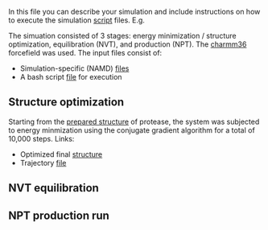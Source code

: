 In this file you can describe your simulation and include instructions on how to execute the simulation [script](Script) files. 
E.g.

The simuation consisted of 3 stages: energy minimization / structure optimization, equilibration (NVT), and production (NPT). The [charmm36](Files/Forcefields/par_all36_prot.prm) forcefield was used.
The input files consist of:
- Simulation-specific (NAMD) [files](Files)
- A bash script [file](Scripts/run.sh) for execution

## Structure optimization
Starting from the [prepared structure](../Structural_Data/Final/6lu7.autopsf.pdb) of protease, the system was subjected to energy minmization using the conjugate gradient algorithm for a total of 10,000 steps. Links:
- Optimized final [structure](../Simulation_Output_Files/6lu7.minimized.pdb)
- Trajectory [file](../Simulation_Output_Files/traj_coords.minimized.dcd)

## NVT equilibration


## NPT production run
